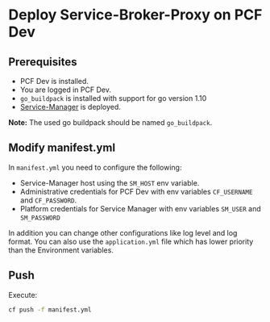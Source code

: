 # Deploy Service-Broker-Proxy on PCF Dev

## Prerequisites

* PCF Dev is installed.
* You are logged in PCF Dev.
* `go_buildpack` is installed with support for go version 1.10
* [Service-Manager](https://github.com/Peripli/service-manager) is deployed.

**Note:** The used go buildpack should be named `go_buildpack`.

## Modify manifest.yml

In `manifest.yml` you need to configure the following:

* Service-Manager host using the `SM_HOST` env variable.
* Administrative credentials for PCF Dev with env variables `CF_USERNAME` and `CF_PASSWORD`.
* Platform credentials for Service Manager with env variables `SM_USER` and `SM_PASSWORD`

In addition you can change other configurations like log level and log format.
You can also use the `application.yml` file which has lower priority than the Environment variables.

## Push

Execute:

```sh
cf push -f manifest.yml
```

